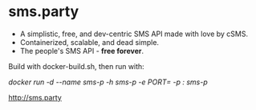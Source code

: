 # sms.party

- A simplistic, free, and dev-centric SMS API made with love by cSMS.
- Containerized, scalable, and dead simple.
- The people's SMS API - **free forever**.

Build with docker-build.sh, then run with:

*docker run -d --name sms-p -h sms-p -e PORT=<port> -p <port>:<port> sms-p*


http://sms.party